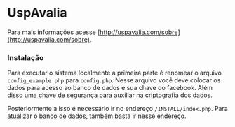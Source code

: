# UspAvalia

Para mais informações acesse [http://uspavalia.com/sobre](http://uspavalia.com/sobre).

### Instalação

Para executar o sistema localmente a primeira parte é renomear o arquivo `config_example.php` para `config.php`. Nesse arquivo você deve colocar os dados para acesso ao banco de dados e sua chave do facebook. Além disso uma chave de segurança para auxiliar na criptografia dos dados.

Posteriormente a isso é necessário ir no endereço `/INSTALL/index.php`. Para atualizar o banco de dados, também basta ir nesse endereço.

